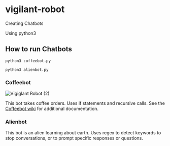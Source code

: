# vigilant-robot
Creating Chatbots

Using python3



## How to run Chatbots
```
python3 coffeebot.py
```
```
python3 alienbot.py
```

### Coffeebot
![Vigiglant Robot (2)](https://github.com/tsoneriu1/vigilant-robot/assets/138617362/72d9b98c-7d8b-4960-9666-092e035de409)

This bot takes coffee orders. Uses if statements and recursive calls. See the  [Coffeebot wiki](https://github.com/tsoneriu1/vigilant-robot/wiki/coffeebot) for additional documentation.


### Alienbot
This bot is an alien learning about earth. Uses regex to detect keywords to stop conversations, or to prompt specific responses or questions.
